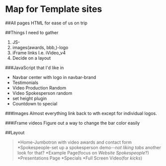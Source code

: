 # Map for Template sites##All pages HTML for ease of us on trip##Things I need to gather1. JS-2. images(awards, bbb,)-logo3. iFrame links I.e. iVideo_v44. Decide on a layout###JavaScript that I'd like in* Navbar center with logo in navbar-brand* Testimonials* Video Production Random* Video Spokesperson random* set height plugin* Countdown to special###ImagesAlmost everything link back to wth except for individual logos.###iFrame videosFigure out a way to change the bar color easily##Layout>*Home-Jumbotron with video awards and contact form*Spokespeople-set up a spokesperson demo--_not liking tabs_ another look for that?*Example Page(focus on *Website Spokespeople*?)*Presentations Page*Specials*Full Screen Video(for *kicks*)